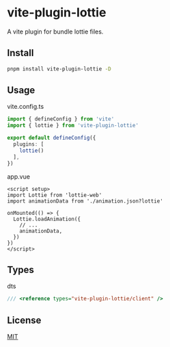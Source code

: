 # vite-plugin-lottie

A vite plugin for bundle lottie files.

## Install

```bash
pnpm install vite-plugin-lottie -D
```

## Usage

vite.config.ts

```ts
import { defineConfig } from 'vite'
import { lottie } from 'vite-plugin-lottie'

export default defineConfig({
  plugins: [
    lottie()
  ],
})
```

app.vue

```vue
<script setup>
import Lottie from 'lottie-web'
import animationData from './animation.json?lottie'

onMounted(() => {
  Lottie.loadAnimation({
    // ...
    animationData,
  })
})
</script>
```

## Types

dts

```ts
/// <reference types="vite-plugin-lottie/client" />
```

## License

[MIT](./LICENSE)

